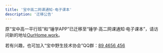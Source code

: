 ```yaml
---
title: '宝中高二网课通知·电子课本'
description: '迁移公告'
---
```


原“宝中高一平行班”和“锤学APP”已迁移至“锤学·高二网课通知·电子课本”，请访问新的地址[OurHome.work](//ourhome.work)。



若有兴趣，也可加入“宝中野生技术协会”QQ群：[89 4656 456](http://jq.qq.com/?_wv=1027&k=KJRNN0yC)

